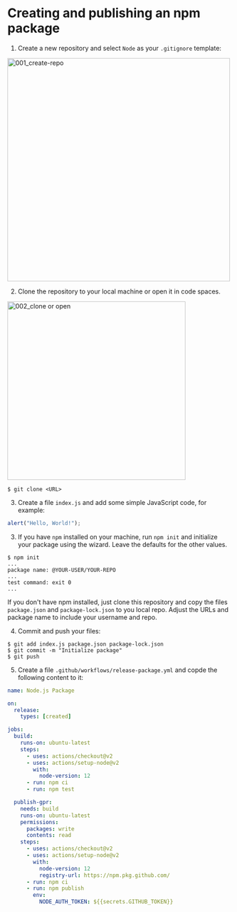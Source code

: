 # Creating and publishing an npm package

1. Create a new repository and select `Node` as your `.gitignore` template:

<img width="500" alt="001_create-repo" src="https://user-images.githubusercontent.com/5276337/136522864-04c1a503-d647-41f9-bd7e-1670170cdf2b.png">

2. Clone the repository to your local machine or open it in code spaces.

<img width="400" alt="002_clone or open" src="https://user-images.githubusercontent.com/5276337/136523686-adeb6542-79c5-41d7-8012-6823e52dfec3.png">

```
$ git clone <URL>
```

3. Create a file `index.js` and add some simple JavaScript code, for example:

```js
alert("Hello, World!");
```

3. If you have `npm` installed on your machine, run `npm init` and initialize your package using the wizard. Leave the defaults for the other values. 

```
$ npm init
...
package name: @YOUR-USER/YOUR-REPO
...
test command: exit 0
...
```

If you don't have npm installed, just clone this repository and copy the files `package.json` and `package-lock.json` to you local repo. Adjust the URLs and package name to include your username and repo.

4. Commit and push your files:

```
$ git add index.js package.json package-lock.json
$ git commit -m "Initialize package"
$ git push
```

5. Create a file `.github/workflows/release-package.yml` and copde the following content to it:

```YAML
name: Node.js Package

on:
  release:
    types: [created]

jobs:
  build:
    runs-on: ubuntu-latest
    steps:
      - uses: actions/checkout@v2
      - uses: actions/setup-node@v2
        with:
          node-version: 12
      - run: npm ci
      - run: npm test

  publish-gpr:
    needs: build
    runs-on: ubuntu-latest
    permissions:
      packages: write
      contents: read
    steps:
      - uses: actions/checkout@v2
      - uses: actions/setup-node@v2
        with:
          node-version: 12
          registry-url: https://npm.pkg.github.com/
      - run: npm ci
      - run: npm publish
        env:
          NODE_AUTH_TOKEN: ${{secrets.GITHUB_TOKEN}}
```

